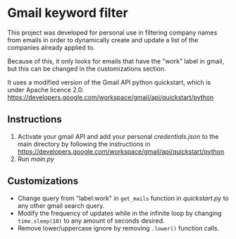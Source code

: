 # Gmail keyword filter

This project was developed for personal use in filtering company names from emails in order to dynamically create and update a list of the companies already applied to.

Because of this, it only looks for emails that have the "work" label in gmail, but this can be changed in the customizations section.

It uses a modified version of the Gmail API python quickstart, which is under Apache licence 2.0: https://developers.google.com/workspace/gmail/api/quickstart/python

## Instructions

1. Activate your gmail API and add your personal *credentials.json* to the main directory by following the instructions in https://developers.google.com/workspace/gmail/api/quickstart/python
2. Run *main.py*

## Customizations

- Change query from "label:work" in `get_mails` function in *quickstart.py* to any other gmail search query.
- Modify the frequency of updates while in the infinite loop by changing `time.sleep(10)` to any amount of seconds desired.
- Remove lower/uppercase ignore by removing `.lower()` function calls.
